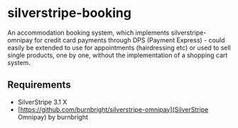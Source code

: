 silverstripe-booking
====================

An accommodation booking system, which implements silverstripe-omnipay for credit card payments through DPS (Payment Express) - could easily be extended to use for appointments (hairdressing etc) or used to sell single products, one by one, without the implementation of a shopping cart system.

## Requirements
- SilverStripe 3.1 X
- [https://github.com/burnbright/silverstripe-omnipay](SilverStripe Omnipay) by burnbright
